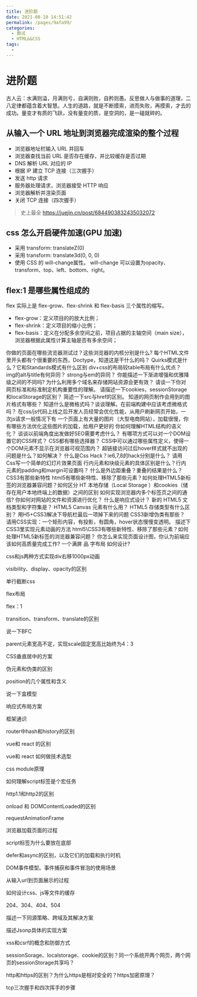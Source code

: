 ```yaml
---
title: 进阶题
date: 2021-08-10 14:51:42
permalink: /pages/9afa99/
categories:
  - 面试
  - HTML&&CSS
tags:
  - 
---
```


# 进阶题

古人云：水满则溢，月满则亏，自满则败，自矜则愚。反思做人与做事的道理，二八定律都蕴含着大智慧。人生的道路，就是不断摸索，进而失败，再摸索，才去的成功。量变才有质的飞跃，没有量变的质，是空洞的，是一碰就碎的。

<!-- more -->

## 从输入一个 URL 地址到浏览器完成渲染的整个过程

- 浏览器地址栏输入 URL 并回车
- 浏览器查找当前 URL 是否存在缓存，并比较缓存是否过期
- DNS 解析 URL 对应的 IP
- 根据 IP 建立 TCP 连接（三次握手）
- 发送 http 请求
- 服务器处理请求，浏览器接受 HTTP 响应
- 浏览器解析并渲染页面
- 关闭 TCP 连接（四次握手）

> 史上最全 https://juejin.cn/post/6844903832435032072

## css 怎么开启硬件加速(GPU 加速)

- 采用 transform: translateZ(0)
- 采用 transform: translate3d(0, 0, 0)
- 使用 CSS 的 will-change属性。 will-change 可以设置为opacity、transform、top、left、bottom、right。

## flex:1 是哪些属性组成的

flex 实际上是 flex-grow、flex-shrink 和 flex-basis 三个属性的缩写。

- flex-grow：定义项目的的放大比例；
- flex-shrink：定义项目的缩小比例；
- flex-basis：定义在分配多余空间之前，项目占据的主轴空间（main size），浏览器根据此属性计算主轴是否有多余空间；


你做的页面在哪些流览器测试过？这些浏览器的内核分别是什么?
每个HTML文件里开头都有个很重要的东西，Doctype，知道这是干什么的吗？
Quirks模式是什么？它和Standards模式有什么区别
div+css的布局较table布局有什么优点？
img的alt与title有何异同？ strong与em的异同？
你能描述一下渐进增强和优雅降级之间的不同吗?
为什么利用多个域名来存储网站资源会更有效？
请谈一下你对网页标准和标准制定机构重要性的理解。
请描述一下cookies，sessionStorage和localStorage的区别？
简述一下src与href的区别。
知道的网页制作会用到的图片格式有哪些？
知道什么是微格式吗？谈谈理解。在前端构建中应该考虑微格式吗？
在css/js代码上线之后开发人员经常会优化性能，从用户刷新网页开始，一次js请求一般情况下有
一个页面上有大量的图片（大型电商网站），加载很慢，你有哪些方法优化这些图片的加载，给用户更好的
你如何理解HTML结构的语义化？
谈谈以前端角度出发做好SEO需要考虑什么？
有哪项方式可以对一个DOM设置它的CSS样式？
CSS都有哪些选择器？
CSS中可以通过哪些属性定义，使得一个DOM元素不显示在浏览器可视范围内？
超链接访问过后hover样式就不出现的问题是什么？如何解决？
什么是Css Hack？ie6,7,8的hack分别是什么？
请用Css写一个简单的幻灯片效果页面
行内元素和块级元素的具体区别是什么？行内元素的padding和margin可设置吗？
什么是外边距重叠？重叠的结果是什么？CSS3有那些新特性
html5有哪些新特性、移除了那些元素？如何处理HTML5新标签的浏览器兼容问题？如何区分 HT
本地存储（Local Storage ）和cookies（储存在用户本地终端上的数据）之间的区别
如何实现浏览器内多个标签页之间的通信?
你如何对网站的文件和资源进行优化？
什么是响应式设计？
新的 HTML5 文档类型和字符集是？
HTML5 Canvas 元素有什么用？
HTML5 存储类型有什么区别？
用H5+CSS3解决下导航栏最后一项掉下来的问题
CSS3新增伪类有那些？
请用CSS实现：一个矩形内容，有投影，有圆角，hover状态慢慢变透明。
描述下CSS3里实现元素动画的方法
html5\CSS3有哪些新特性、移除了那些元素？如何处理HTML5新标签的浏览器兼容问题？
你怎么来实现页面设计图，你认为前端应该如何高质量完成工作? 一个满屏 品 字布局 如何设计?


css和js两种方式实现div右移1000px动画


visibility、display、opacity的区别


单行截断css


flex布局


flex：1


transition、transform、translate的区别


说一下BFC


parent元素宽高不定，实现scale固定宽高比始终为4：3


CSS垂直居中的方案


伪元素和伪类的区别


position的几个属性和含义


说一下盒模型


响应式布局方案


框架通识


router中hash和history的区别


vue和 react 的区别


vue和 react 如何做技术选型


css module原理


如何理解script标签是个宏任务


http1.1和http2的区别


onload 和 DOMContentLoaded的区别


requestAnimationFrame


浏览器加载页面的过程


script标签为什么要放在底部


defer和async的区别，以及它们的加载和执行时机


DOM事件模型。事件捕获和事件冒泡的使用场景


从输入url到页面展示的过程


如何设计css、js等文件的缓存


204、304、404、504


描述一下同源策略、跨域及其解决方案

描述Jsonp具体的实现方案



xss和csrf的概念和防御方式


sessionSorage、localstorage、cookie的区别？同一个系统开两个网页，两个网页的sessionStorage共享吗？


http和https的区别？为什么https是相对安全的？https加密原理？


tcp三次握手和四次挥手的步骤
